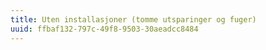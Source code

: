 ```yaml
---
title: Uten installasjoner (tomme utsparinger og fuger)
uuid: ffbaf132-797c-49f8-9503-30aeadcc8484
---
```

